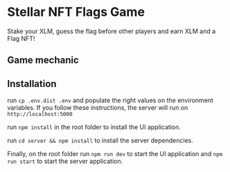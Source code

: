 # Stellar NFT Flags Game

Stake your XLM, guess the flag before other players and earn XLM and a Flag NFT!

## Game mechanic

## Installation

run `cp .env.dist .env` and populate the right values on the environment variables. If you follow these instructions, the server will run on `http://localhost:5000`

run `npm install` in the root folder to install the UI application.

run `cd server && npm install` to install the server dependencies.

Finally, on the root folder run `npm run dev` to start the UI application and `npm run start` to start the server application.
